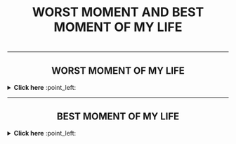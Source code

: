 <h1 align="center">  WORST MOMENT AND BEST MOMENT OF MY LIFE <h1>
 
  ------- 
   
  
  <h2 align="center"> WORST MOMENT OF MY LIFE </h2>
   <details close="close"> 
    <summary><b> Click here</b> :point_left:</summary>

<p align="left" ><img src="https://github.com/RANINISHA/RANINISHA/blob/main/missudad.jpeg">  </p> 

<p align="center"> 
When i lost my father in an road accident that was the worst moment of my life, I had completely lost my consciousness, I lost interest in study, and career
,I lived like a dead corpse for many months.  </p >
  
<p align="right" ><img src="https://github.com/RANINISHA/RANINISHA/blob/main/dadslove.png">  </p>

 </details>
  
  -------

<h2 align="center"> BEST  MOMENT OF MY LIFE </h2>
   <details close="close"> 
    <summary><b> Click here</b> :point_left:</summary>


<p align="center"> The best moment of my life was  when i  started earning and became self independent,i  could fulfill my  basic needs  ,as i grew i started supporting  my family financially , which inspire me to improve my skills and to grow finantially .  </p >
  .
</details>
